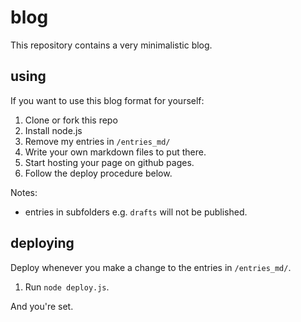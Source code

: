 # blog
This repository contains a very minimalistic blog.

## using
If you want to use this blog format for yourself:
1. Clone or fork this repo
2. Install node.js
3. Remove my entries in `/entries_md/`
4. Write your own markdown files to put there.
5. Start hosting your page on github pages.
6. Follow the deploy procedure below.

Notes:
- entries in subfolders e.g. `drafts` will not be published.

## deploying
Deploy whenever you make a change to the entries in `/entries_md/`.
1. Run `node deploy.js`.

And you're set. 